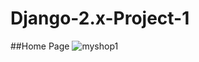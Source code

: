 # Django-2.x-Project-1
##Home Page
![myshop1](https://user-images.githubusercontent.com/42096975/48976472-4a84e800-f0ae-11e8-8444-63c75a7b3d0f.PNG)
